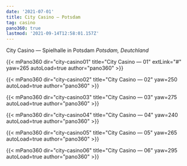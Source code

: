 ```yaml
---
date: '2021-07-01'
title: City Casino — Potsdam
tag: casino
pano360: true
lastmod: '2021-09-14T12:58:01.157Z'
---
```


City Casino — Spielhalle in Potsdam
*Potsdam, Deutchland*

{{< mPano360
      dir="city-casino01"
      title="City Casino — 01" 
      extLink="#"
      yaw=265
      autoLoad=true
      author="pano360" >}}

{{< mPano360
      dir="city-casino02"
      title="City Casino — 02"
      yaw=250
      autoLoad=true
      author="pano360" >}}

{{< mPano360
      dir="city-casino03"
      title="City Casino — 03"
      yaw=275
      autoLoad=true
      author="pano360" >}}

{{< mPano360
      dir="city-casino04"
      title="City Casino — 04"
      yaw=240
      autoLoad=true
      author="pano360" >}}

{{< mPano360
      dir="city-casino05"
      title="City Casino — 05"
      yaw=265
      autoLoad=true
      author="pano360" >}}

{{< mPano360
      dir="city-casino06"
      title="City Casino — 06"
      yaw=295
      autoLoad=true
      author="pano360" >}}
